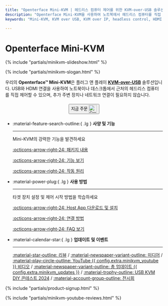```yaml
---
title: "Openterface Mini-KVM | 헤드리스 컴퓨터 제어를 위한 KVM-over-USB 솔루션"
description: "Openterface Mini-KVM을 사용하여 노트북에서 헤드리스 컴퓨터를 직접 제어하세요. HDMI 지원 플러그 앤 플레이 KVM-over-USB 솔루션으로 네트워크 연결이 필요 없습니다. 개발자, IT 전문가, 원격 워크스테이션에 완벽합니다."
keywords: "Mini-KVM, KVM over USB, KVM over IP, headless control, HDMI KVM, USB KVM, KVM switch, KVM console, usb crash cart adapter, JetKVM, NanoKVM, KiwiKVM, PiKVM, plug and play KVM, VNC, computer peripherals"

---
```


# **Openterface Mini-KVM**

{% include "partials/minikvm-slideshow.html" %}


{% include "partials/minikvm-slogan.html" %}

우리의 **Openterface™ Mini-KVM**은 플러그 앤 플레이 [**KVM-over-USB**](/faq/kvm-over-usb/) 솔루션입니다. USB와 HDMI 연결을 사용하여 노트북이나 데스크톱에서 근처의 헤드리스 컴퓨터를 직접 제어할 수 있으며, 추가 주변 장치나 네트워크 연결이 필요하지 않습니다.

<div style="text-align: center; margin: 20px 0;">
<button class="md-button" onclick="window.location.href='{{ config.extra.minikvm_purchase_link }}'"> 지금 주문 <img src="https://assets.openterface.com/images/trademark/crowd-supply.svg" alt="Crowd Supply" style="vertical-align: middle; height: 26px;"></button>
</div>

<div class="grid cards" markdown>

-   :material-feature-search-outline:{ .lg } __사양 및 기능__

    ---

    Mini-KVM의 강력한 기능을 발견하세요

    [:octicons-arrow-right-24: 패키지 내용](/product/minikvm/whats-in-the-box/)

    [:octicons-arrow-right-24: 기능 보기](/product/minikvm/features)

    [:octicons-arrow-right-24: 작동 원리](/faq/kvm-over-usb/)


-   :material-power-plug:{ .lg } __사용 방법__

    ---

    타겟 장치 설정 및 제어 시작 방법을 학습하세요

    [:octicons-arrow-right-24: Host App 다운로드 및 설치](/app)

    [:octicons-arrow-right-24: 연결 방법](/product/minikvm/how-to-connect)

    [:octicons-arrow-right-24: FAQ 보기](/faq)

</div>


<div class="grid cards" markdown>

-   :material-calendar-star:{ .lg } __업데이트 및 이벤트__

    ---

    [:material-star-outline: 리뷰](/product/minikvm/reviews/testimonials) / [:material-newspaper-variant-outline: 미디어](/product/minikvm/reviews/media) / [:material-play-circle-outline: YouTube {{ config.extra.minikvm_youtube }} 비디오](/product/minikvm/reviews/youtube) / [:material-newspaper-variant-outline: 총 업데이트 {{ config.extra.minikvm_updates }}](/product/minikvm/updates) / [:material-trophy-outline: USB KVM DIY 콘테스트 2024](/product/minikvm/updates) / [:material-account-group-outline: 전시회](/product/minikvm/updates)

</div>

{% include "partials/product-signup.html" %}

{% include "partials/minikvm-youtube-reviews.html" %}

